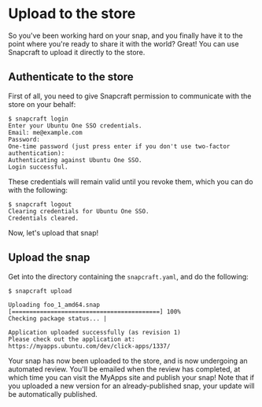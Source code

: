 # Upload to the store

So you've been working hard on your snap, and you finally have it to the point
where you're ready to share it with the world? Great! You can use Snapcraft to
upload it directly to the store.


## Authenticate to the store

First of all, you need to give Snapcraft permission to communicate with the
store on your behalf:

    $ snapcraft login
    Enter your Ubuntu One SSO credentials.
    Email: me@example.com
    Password:
    One-time password (just press enter if you don't use two-factor authentication):
    Authenticating against Ubuntu One SSO.
    Login successful.

These credentials will remain valid until you revoke them, which you can do
with the following:

    $ snapcraft logout
    Clearing credentials for Ubuntu One SSO.
    Credentials cleared.

Now, let's upload that snap!


## Upload the snap

Get into the directory containing the `snapcraft.yaml`, and do the following:

    $ snapcraft upload

    Uploading foo_1_amd64.snap [==========================================] 100%
    Checking package status... |

    Application uploaded successfully (as revision 1)
    Please check out the application at: https://myapps.ubuntu.com/dev/click-apps/1337/

Your snap has now been uploaded to the store, and is now undergoing an
automated review. You'll be emailed when the review has completed, at which time
you can visit the MyApps site and publish your snap! Note that if you uploaded
a new version for an already-published snap, your update will be automatically
published.
